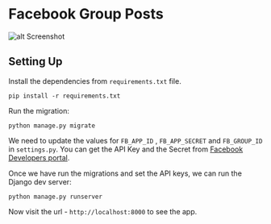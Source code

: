 # Facebook Group Posts

![alt Screenshot](https://github.com/shopnilsazal/facebook-group-posts/raw/master/screenshot.png "Screenshot")

## Setting Up

Install the dependencies from `requirements.txt` file.

`pip install -r requirements.txt`

Run the migration:

`python manage.py migrate `

We need to update the values for `FB_APP_ID` , `FB_APP_SECRET` and `FB_GROUP_ID` in `settings.py`. You can get the API Key and the Secret from [Facebook Developers portal](https://developers.facebook.com/apps/).

Once we have run the migrations and set the API keys, we can run the Django dev server: 

`python manage.py runserver`

Now visit the url - `http://localhost:8000` to see the app.
